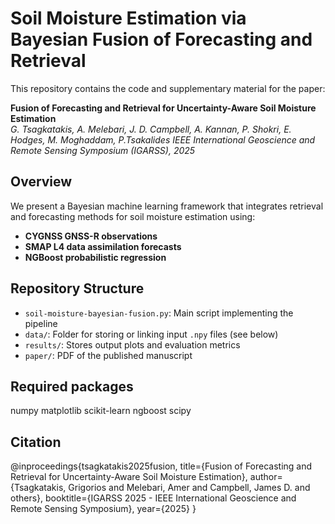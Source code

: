 # Soil Moisture Estimation via Bayesian Fusion of Forecasting and Retrieval

This repository contains the code and supplementary material for the paper:

**Fusion of Forecasting and Retrieval for Uncertainty-Aware Soil Moisture Estimation**  
*G. Tsagkatakis, A. Melebari, J. D. Campbell, A. Kannan, P. Shokri, E. Hodges, M. Moghaddam, P.Tsakalides*
*IEEE International Geoscience and Remote Sensing Symposium (IGARSS), 2025* 

## Overview

We present a Bayesian machine learning framework that integrates retrieval and forecasting methods for soil moisture estimation using:

- **CYGNSS GNSS-R observations**
- **SMAP L4 data assimilation forecasts**
- **NGBoost probabilistic regression**

## Repository Structure

- `soil-moisture-bayesian-fusion.py`: Main script implementing the pipeline
- `data/`: Folder for storing or linking input `.npy` files (see below)
- `results/`: Stores output plots and evaluation metrics
- `paper/`: PDF of the published manuscript

## Required packages
numpy
matplotlib
scikit-learn
ngboost
scipy


## Citation
@inproceedings{tsagkatakis2025fusion,
  title={Fusion of Forecasting and Retrieval for Uncertainty-Aware Soil Moisture Estimation},
  author={Tsagkatakis, Grigorios and Melebari, Amer and Campbell, James D. and others},
  booktitle={IGARSS 2025 - IEEE International Geoscience and Remote Sensing Symposium},
  year={2025}
}

